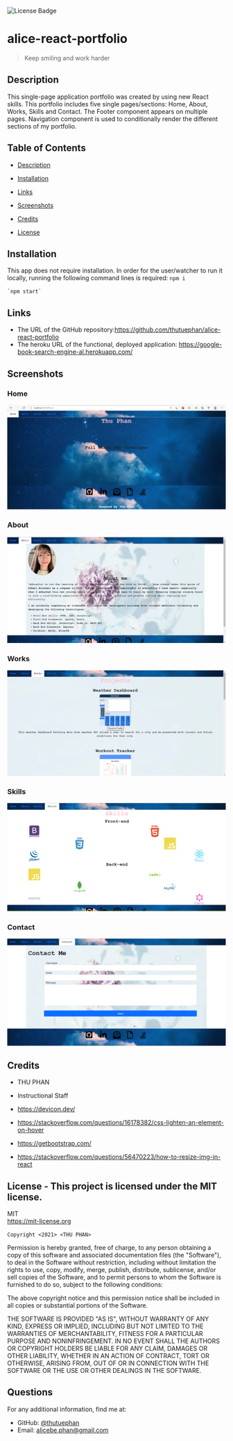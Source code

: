 ![License Badge](https://img.shields.io/badge/license-MIT-green.svg)
# alice-react-portfolio

  
  > Keep smiling and work harder
  
  ## Description
This single-page application portfolio was created by using new React skills. 
This portfolio includes five single pages/sections: Home, About, Works, Skills and Contact. The Footer component appears on multiple pages. Navigation component is used to conditionally render the different sections of my portfolio.

  ## Table of Contents
  - [Description](#)
  - [Installation](#installation)
  - [Links](#links)
  - [Screenshots](#screenshots)
  - [Credits](#credits)
  
  - [License](#license)

  ## Installation
  This app does not require installation. In order for the user/watcher to run it locally, running the following command lines is required:
    `npm i` 
    
    `npm start`

  
  ## Links
  * The URL of the GitHub repository:https://github.com/thutuephan/alice-react-portfolio
  * The heroku URL of the functional, deployed application: https://google-book-search-engine-al.herokuapp.com/

  ## Screenshots
  ### Home
  ![home](https://github.com/thutuephan/alice-react-portfolio/blob/main/src/images/home.png)
  ### About
  ![about](https://github.com/thutuephan/alice-react-portfolio/blob/main/src/images/about.png)
  ### Works
  ![project](https://github.com/thutuephan/alice-react-portfolio/blob/main/src/images/works.png)
  ### Skills
  ![skills](https://github.com/thutuephan/alice-react-portfolio/blob/main/src/images/skills.png)
  ### Contact
  ![contact](https://github.com/thutuephan/alice-react-portfolio/blob/main/src/images/contact.png)

  

  ## Credits
  * THU PHAN  
  * Instructional Staff
  
  * https://devicon.dev/

  * https://stackoverflow.com/questions/16178382/css-lighten-an-element-on-hover

  * https://getbootstrap.com/

  * https://stackoverflow.com/questions/56470223/how-to-resize-img-in-react
  
  ## License - This project is licensed under the MIT license.
  MIT
  <br>
  https://mit-license.org
  
    Copyright <2021> <THU PHAN>

Permission is hereby granted, free of charge, to any person obtaining a copy of this software and associated documentation files (the "Software"), to deal in the Software without restriction, including without limitation the rights to use, copy, modify, merge, publish, distribute, sublicense, and/or sell copies of the Software, and to permit persons to whom the Software is furnished to do so, subject to the following conditions:

The above copyright notice and this permission notice shall be included in all copies or substantial portions of the Software.

THE SOFTWARE IS PROVIDED "AS IS", WITHOUT WARRANTY OF ANY KIND, EXPRESS OR IMPLIED, INCLUDING BUT NOT LIMITED TO THE WARRANTIES OF MERCHANTABILITY, FITNESS FOR A PARTICULAR PURPOSE AND NONINFRINGEMENT. IN NO EVENT SHALL THE AUTHORS OR COPYRIGHT HOLDERS BE LIABLE FOR ANY CLAIM, DAMAGES OR OTHER LIABILITY, WHETHER IN AN ACTION OF CONTRACT, TORT OR OTHERWISE, ARISING FROM, OUT OF OR IN CONNECTION WITH THE SOFTWARE OR THE USE OR OTHER DEALINGS IN THE SOFTWARE.

  
  
  ## Questions
  For any additional information, find me at:
  <br>
  * GitHub: [@thutuephan](https://github.com/thutuephan)
  * Email: [alicebe.phan@gmail.com](mailto:alicebe.phan@gmail.com)


  

  

  






